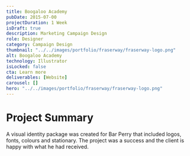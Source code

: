 ```yaml
---
title: Boogaloo Academy
pubDate: 2015-07-00
projectDuration: 1 Week
isDraft: true
description: Marketing Campaign Design
role: Designer
category: Campaign Design
thumbnail: "../../images/portfolio/fraserway/fraserway-logo.png"
alt: Boogaloo Academy
technology: Illustrator
isLocked: false
cta: Learn more
deliverables: [Website]
carousel: []
hero: "../../images/portfolio/fraserway/fraserway-logo.png"
---
```

 
# Project Summary
A visual identity package was created for Bar Perry that included logos, fonts, colours and stationary. The project was a success and the client is happy with what he had received.










